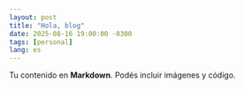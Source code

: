 ```yaml
---
layout: post
title: "Hola, blog"
date: 2025-08-16 19:00:00 -0300
tags: [personal]
lang: es
---
```

Tu contenido en **Markdown**. Podés incluir imágenes y código.
